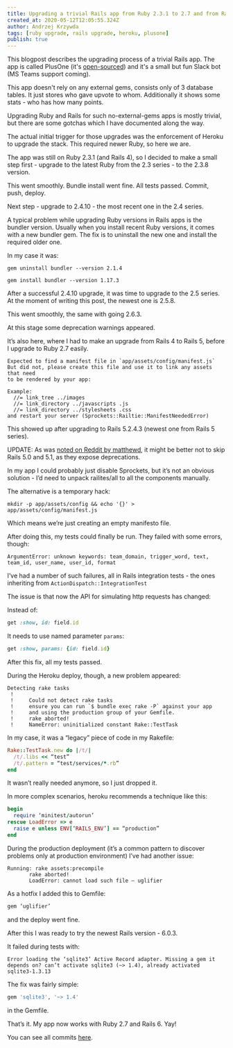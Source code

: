 ```yaml
---
title: Upgrading a trivial Rails app from Ruby 2.3.1 to 2.7 and from Rails 4.2.6 to 6.0.3
created_at: 2020-05-12T12:05:55.324Z
author: Andrzej Krzywda
tags: [ruby upgrade, rails upgrade, heroku, plusone]
publish: true
---
```


This blogpost describes the upgrading process of a trivial Rails app. 
The app is called PlusOne (it's [open-sourced](https://github.com/arkency/plusone)) and it's a small but fun Slack bot (MS Teams support coming).

This app doesn't rely on any external gems, consists only of 3 database tables. It just stores who gave upvote to whom. 
Additionally it shows some stats - who has how many points.

Upgrading Ruby and Rails for such no-external-gems apps is mostly trivial, but there are some gotchas which I have documented
along the way.

The actual initial trigger for those upgrades was the enforcement of Heroku to upgrade the stack. This required newer Ruby, so here we are.

The app was still on Ruby 2.3.1 (and Rails 4), so I decided to make a small step first - upgrade to the latest Ruby from the 2.3 series - to the 2.3.8 version.

This went smoothly. Bundle install went fine. All tests passed. Commit, push, deploy.

Next step - upgrade to 2.4.10 - the most recent one in the 2.4 series.

A typical problem while upgrading Ruby versions in Rails apps is the bundler version. Usually when you install recent Ruby versions, it comes with a new bundler gem. The fix is to uninstall the new one and install the required older one.

In my case it was:

`gem uninstall bundler --version 2.1.4`

`gem install bundler --version 1.17.3`

After a successful 2.4.10 upgrade, it was time to upgrade to the 2.5 series. At the moment of writing this post, the newest one is 2.5.8.

This went smoothly, the same with going 2.6.3.

At this stage some deprecation warnings appeared.

It’s also here, where I had to make an upgrade from Rails 4 to Rails 5, before I upgrade to Ruby 2.7 easily.

```
Expected to find a manifest file in `app/assets/config/manifest.js`
But did not, please create this file and use it to link any assets that need
to be rendered by your app:

Example:
  //= link_tree ../images
  //= link_directory ../javascripts .js
  //= link_directory ../stylesheets .css
and restart your server (Sprockets::Railtie::ManifestNeededError)
```

This showed up after upgrading to Rails 5.2.4.3 (newest one from Rails 5 series).

UPDATE: As was [noted on Reddit by matthewd](https://www.reddit.com/r/ruby/comments/git6m0/upgrading_a_trivial_rails_app_from_ruby_231_to_27/), it might be better not to skip Rails 5.0 and 5.1, as they expose deprecations.

In my app I could probably just disable Sprockets, but it’s not an obvious solution - I’d need to unpack railites/all to all the components manually.

The alternative is a temporary hack:

```
mkdir -p app/assets/config && echo '{}' > app/assets/config/manifest.js
```

Which means we’re just creating an empty manifesto file.

After doing this, my tests could finally be run. They failed with some errors, though:

```
ArgumentError: unknown keywords: team_domain, trigger_word, text, team_id, user_name, user_id, format
```

I’ve had a number of such failures, all in Rails integration tests - the ones inheriting from `ActionDispatch::IntegrationTest`

The issue is that now the API for simulating http requests has changed:

Instead of:

```ruby
get :show, id: field.id
```

It needs to use named parameter `params`:

```ruby
get :show, params: {id: field.id}
```

After this fix, all my tests passed.

During the Heroku deploy, though, a new problem appeared:

```
Detecting rake tasks
 !
 !     Could not detect rake tasks
 !     ensure you can run `$ bundle exec rake -P` against your app
 !     and using the production group of your Gemfile.
 !     rake aborted!
 !     NameError: uninitialized constant Rake::TestTask
```

In my case, it was a “legacy” piece of code in my Rakefile:

```ruby
Rake::TestTask.new do |/t/|
  /t/.libs << “test”
  /t/.pattern = “test/services/*.rb”
end
```

It wasn’t really needed anymore, so I just dropped it.

In more complex scenarios, heroku recommends a technique like this:

```ruby
begin
  require ‘minitest/autorun’
rescue LoadError => e
  raise e unless ENV[‘RAILS_ENV’] == “production”
end
```

During the production deployment (it’s a common pattern to discover problems only at production environment) I’ve had another issue:

```
Running: rake assets:precompile
       rake aborted!
       LoadError: cannot load such file — uglifier
```

As a hotfix I added this to Gemfile:

```ruby
gem ‘uglifier’
```

and the deploy went fine.

After this I was ready to try the newest Rails version - 6.0.3.

It failed during tests with:

```
Error loading the ‘sqlite3’ Active Record adapter. Missing a gem it depends on? can’t activate sqlite3 (~> 1.4), already activated sqlite3-1.3.13
```

The fix was fairly simple:

```ruby
gem 'sqlite3', '~> 1.4'
```

in the Gemfile.

That’s it. My app now works with Ruby 2.7 and Rails 6. Yay!

You can see all commits [here](https://github.com/arkency/plusone/commits/master).
